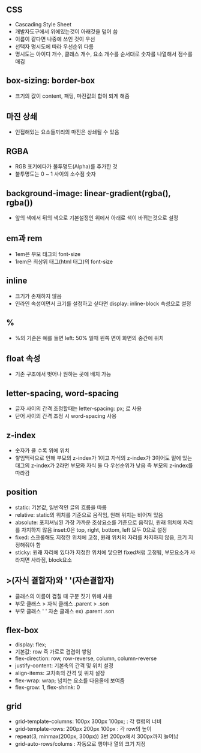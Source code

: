 ## CSS
+ Cascading Style Sheet
+ 개발자도구에서 위에있는것이 아래것을 덮어 씀
+ 이름이 같다면 나중에 쓰인 것이 우선
+ 선택자 명시도에 따라 우선순위 다름
+ 명시도는 아이디 개수, 클래스 개수, 요소 개수를 순서대로 숫자를 나열해서 점수를 매김
## box-sizing: border-box
+ 크기의 값이 content, 패딩, 마진값의 합이 되게 해줌

## 마진 상쇄
+ 인접해있는 요소들끼리의 마진은 상쇄될 수 있음

## RGBA
+ RGB 표기에다가 불투명도(Alpha)를 추가한 것
+ 불투명도는 0 ~ 1 사이의 소수점 숫자

## background-image: linear-gradient(rgba(), rgba())
+ 앞의 색에서 뒤의 색으로 기본설정인 위에서 아래로 색이 바뀌는것으로 설정
## em과 rem
+ 1em은 부모 태그의 font-size
+ 1rem은 최상위 태그(html 태그)의 font-size   

## inline
+ 크기가 존재하지 않음
+ 인라인 속성이면서 크기를 설정하고 싶다면 display: inline-block 속성으로 설정

## %
+ %의 기준은 예를 들면 left: 50% 일때 왼쪽 면이 화면의 중간에 위치 

## float 속성
+ 기존 구조에서 벗어나 원하는 곳에 배치 가능

## letter-spacing, word-spacing
+ 글자 사이의 간격 조정할때는 letter-spacing: px; 로 사용
+ 단어 사이의 간격 조정 시 word-spacing 사용

## z-index
+ 숫자가 클 수록 위에 위치
+ 쌓임맥락으로 인해 부모의 z-index가 1이고 자식의 z-index가 3이어도 밑에 있는 태그의 z-index가 2라면 부모와 자식 둘 다 우선순위가 낮음 즉 부모의 z-index를 따라감

## position
+ static: 기본값, 일반적인 글의 흐름을 따름
+ relative: static의 위치를 기준으로 움직임, 원래 위치는 비어져 있음
+ absolute: 포지셔닝된 가장 가까운 조상요소를 기준으로 움직임, 원래 위치에 자리를 차지하지 않음 inset:0은 top, right, bottom, left 모두 0으로 설정
+ fixed: 스크롤해도 지정한 위치에 고정, 원래 위치의 자리를 차지하지 않음, 크기 지정해줘야 함
+ sticky: 원래 자리에 있다가 지정한 위치에 닿으면 fixed처럼 고정됨, 부모요소가 사라지면 사라짐, block요소

## >(자식 결합자)와 ' '(자손결합자)
+ 클래스의 이름이 겹칠 때 구분 짓기 위해 사용
+ 부모 클래스 > 자식 클래스 .parent > .son
+ 부모 클래스 ' ' 자손 클래스 ex) .parent .son

## flex-box
+ display: flex;
+ 기본값: row 즉 가로로 겹겹이 쌓임
+ flex-direction: row, row-reverse, column, column-reverse
+ justify-content: 기본축의 간격 및 위치 설정
+ align-items: 교차축의 간격 및 위치 설장
+ flex-wrap: wrap; 넘치는 요소를 다음줄에 보여줌
+ flex-grow: 1, flex-shrink: 0

## grid 
+  grid-template-columns: 100px 300px 100px; : 각 컬럼의 너비
+  grid-template-rows: 200px 200px 100px : 각 row의 높이
+  repeat(3, minmax(200px, 300px)) 3번 200px에서 300px까지 늘어남
+  grid-auto-rows/colums : 자동으로 행이나 열의 크기 지정 
